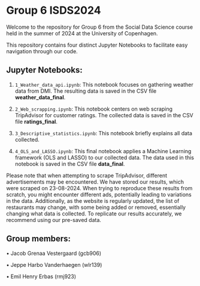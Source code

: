 # Group 6 ISDS2024
Welcome to the repository for Group 6 from the Social Data Science course held in the summer of 2024 at the University of Copenhagen.

This repository contains four distinct Jupyter Notebooks to facilitate easy navigation through our code.

## Jupyter Notebooks:
1. `1_Weather_data_api.ipynb`: This notebook focuses on gathering weather data from DMI. The resulting data is saved in the CSV file **weather_data_final**.

2. `2_Web_scrapping.ipynb`: This notebook centers on web scraping TripAdvisor for customer ratings. The collected data is saved in the CSV file **ratings_final**.

3. `3_Descriptive_statistics.ipynb`: This notebook briefly explains all data collected.

3. `4_OLS_and_LASSO.ipynb`: This final notebook applies a Machine Learning framework (OLS and LASSO) to our collected data. The data used in this notebook is saved in the CSV file **data_final**.

Please note that when attempting to scrape TripAdvisor, different advertisements may be encountered. We have stored our results, which were scraped on 23-08-2024. When trying to reproduce these results from scratch, you might encounter different ads, potentially leading to variations in the data. Additionally, as the website is regularly updated, the list of restaurants may change, with some being added or removed, essentially changing what data is collected. To replicate our results accurately, we recommend using our pre-saved data.

## Group members:
• Jacob Grenaa Vestergaard (gcb906)

• Jeppe Harbo Vanderhaegen (wlr139)

• Emil Henry Erbas (rmj923)
